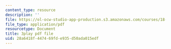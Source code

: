 ```yaml
---
content_type: resource
description: ''
file: https://ol-ocw-studio-app-production.s3.amazonaws.com/courses/18-650-statistics-for-applications-fall-2016/28a6418f447469fde935d50ada015edf_vMaKx9fmJHE.pdf
file_type: application/pdf
resourcetype: Document
title: 3play pdf file
uid: 28a6418f-4474-69fd-e935-d50ada015edf
---
```

